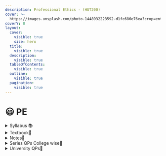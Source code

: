 ```yaml
---
description: Professional Ethics - (HUT200)
cover: >-
  https://images.unsplash.com/photo-1448932223592-d1fc686e76ea?crop=entropy&cs=srgb&fm=jpg&ixid=M3wxOTcwMjR8MHwxfHNlYXJjaHw5fHxwcm9mZXNzaW9uYWwlMjBldGhpY3N8ZW58MHx8fHwxNzA2NDM5NDk5fDA&ixlib=rb-4.0.3&q=85
coverY: 0
layout:
  cover:
    visible: true
    size: hero
  title:
    visible: true
  description:
    visible: true
  tableOfContents:
    visible: true
  outline:
    visible: true
  pagination:
    visible: true
---
```


# 😃 PE

<details>

<summary>Syllabus 📚</summary>

[HUT200](https://drive.google.com/file/d/1oR3e-r\_BCWxnywj6iqXozqtQcJ\_KC9rr/view?usp=drive\_link) 👈

</details>

<details>

<summary>Textbook📖</summary>

[PE Textbook](https://drive.google.com/file/d/1tDXxh1V6ehCflweRERtM9BIUn2POxxl\_/view?usp=drive\_link) 👈

</details>

<details>

<summary>Notes📒</summary>

[PE Notes](https://drive.google.com/drive/folders/1Nn4LdL-xaVmEuglImJo5zcgGarhLKnmt?usp=drive\_link) 👈

</details>

<details>

<summary>Series QPs College wise📃</summary>

[PE Series QPs](https://drive.google.com/drive/folders/1Va2hI2lJVauYK16Eae-ewx\_eOpDSt7aN?usp=drive\_link) 👈

</details>

<details>

<summary>University QPs📄</summary>

[PE Previous Year QPs ](https://drive.google.com/drive/folders/1X3GsQ2cpSvIaV0XThbAbmyhXdD9obq5b?usp=drive\_link)👈

</details>
